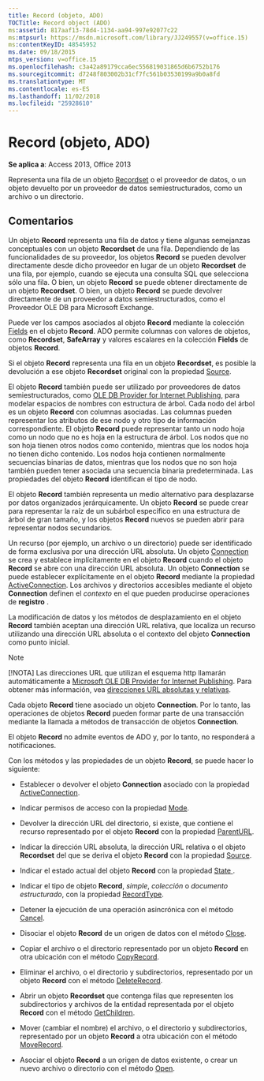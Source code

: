 ```yaml
---
title: Record (objeto, ADO)
TOCTitle: Record object (ADO)
ms:assetid: 817aaf13-78d4-1134-aa94-997e92077c22
ms:mtpsurl: https://msdn.microsoft.com/library/JJ249557(v=office.15)
ms:contentKeyID: 48545952
ms.date: 09/18/2015
mtps_version: v=office.15
ms.openlocfilehash: c3a42a89179cca6ec556819031865d6b6752b176
ms.sourcegitcommit: d7248f803002b31cf7fc561b03530199a9b0a8fd
ms.translationtype: MT
ms.contentlocale: es-ES
ms.lasthandoff: 11/02/2018
ms.locfileid: "25928610"
---
```

# <a name="record-object-ado"></a>Record (objeto, ADO)


**Se aplica a**: Access 2013, Office 2013

Representa una fila de un objeto [Recordset](recordset-object-ado.md) o el proveedor de datos, o un objeto devuelto por un proveedor de datos semiestructurados, como un archivo o un directorio.

## <a name="remarks"></a>Comentarios

Un objeto **Record** representa una fila de datos y tiene algunas semejanzas conceptuales con un objeto **Recordset** de una fila. Dependiendo de las funcionalidades de su proveedor, los objetos **Record** se pueden devolver directamente desde dicho proveedor en lugar de un objeto **Recordset** de una fila, por ejemplo, cuando se ejecuta una consulta SQL que selecciona sólo una fila. O bien, un objeto **Record** se puede obtener directamente de un objeto **Recordset**. O bien, un objeto **Record** se puede devolver directamente de un proveedor a datos semiestructurados, como el Proveedor OLE DB para Microsoft Exchange.

Puede ver los campos asociados al objeto **Record** mediante la colección [Fields](fields-collection-ado.md) en el objeto **Record**. ADO permite columnas con valores de objetos, como **Recordset**, **SafeArray** y valores escalares en la colección **Fields** de objetos **Record**.

Si el objeto **Record** representa una fila en un objeto **Recordset**, es posible la devolución a ese objeto **Recordset** original con la propiedad [Source](source-property-ado-record.md).

El objeto **Record** también puede ser utilizado por proveedores de datos semiestructurados, como [OLE DB Provider for Internet Publishing](microsoft-ole-db-provider-for-internet-publishing.md), para modelar espacios de nombres con estructura de árbol. Cada nodo del árbol es un objeto **Record** con columnas asociadas. Las columnas pueden representar los atributos de ese nodo y otro tipo de información correspondiente. El objeto **Record** puede representar tanto un nodo hoja como un nodo que no es hoja en la estructura de árbol. Los nodos que no son hoja tienen otros nodos como contenido, mientras que los nodos hoja no tienen dicho contenido. Los nodos hoja contienen normalmente secuencias binarias de datos, mientras que los nodos que no son hoja también pueden tener asociada una secuencia binaria predeterminada. Las propiedades del objeto **Record** identifican el tipo de nodo.

El objeto **Record** también representa un medio alternativo para desplazarse por datos organizados jerárquicamente. Un objeto **Record** se puede crear para representar la raíz de un subárbol específico en una estructura de árbol de gran tamaño, y los objetos **Record** nuevos se pueden abrir para representar nodos secundarios.

Un recurso (por ejemplo, un archivo o un directorio) puede ser identificado de forma exclusiva por una dirección URL absoluta. Un objeto [Connection](connection-object-ado.md) se crea y establece implícitamente en el objeto **Record** cuando el objeto **Record** se abre con una dirección URL absoluta. Un objeto **Connection** se puede establecer explícitamente en el objeto **Record** mediante la propiedad [ActiveConnection](activeconnection-property-ado.md). Los archivos y directorios accesibles mediante el objeto **Connection** definen el *contexto* en el que pueden producirse operaciones de **registro** .

La modificación de datos y los métodos de desplazamiento en el objeto **Record** también aceptan una dirección URL relativa, que localiza un recurso utilizando una dirección URL absoluta o el contexto del objeto **Connection** como punto inicial.

> [!NOTE]
> [!NOTA] Las direcciones URL que utilizan el esquema http llamarán automáticamente a [Microsoft OLE DB Provider for Internet Publishing](microsoft-ole-db-provider-for-internet-publishing.md). Para obtener más información, vea [direcciones URL absolutas y relativas](absolute-and-relative-urls.md).



Cada objeto **Record** tiene asociado un objeto **Connection**. Por lo tanto, las operaciones de objetos **Record** pueden formar parte de una transacción mediante la llamada a métodos de transacción de objetos **Connection**.

El objeto **Record** no admite eventos de ADO y, por lo tanto, no responderá a notificaciones.

Con los métodos y las propiedades de un objeto **Record**, se puede hacer lo siguiente:

  - Establecer o devolver el objeto **Connection** asociado con la propiedad [ActiveConnection](activeconnection-property-ado.md).

  - Indicar permisos de acceso con la propiedad [Mode](mode-property-ado.md).

  - Devolver la dirección URL del directorio, si existe, que contiene el recurso representado por el objeto **Record** con la propiedad [ParentURL](parenturl-property-ado.md).

  - Indicar la dirección URL absoluta, la dirección URL relativa o el objeto **Recordset** del que se deriva el objeto **Record** con la propiedad [Source](source-property-ado-record.md).

  - Indicar el estado actual del objeto **Record** con la propiedad [ State ](state-property-ado.md).

  - Indicar el tipo de objeto **Record**, *simple*, *colección* o *documento estructurado*, con la propiedad [RecordType](recordtype-property-ado.md).

  - Detener la ejecución de una operación asincrónica con el método [Cancel](cancel-method-ado.md).

  - Disociar el objeto **Record** de un origen de datos con el método [Close](close-method-ado.md).

  - Copiar el archivo o el directorio representado por un objeto **Record** en otra ubicación con el método [CopyRecord](copyrecord-method-ado.md).

  - Eliminar el archivo, o el directorio y subdirectorios, representado por un objeto **Record** con el método [DeleteRecord](deleterecord-method-ado.md).

  - Abrir un objeto **Recordset** que contenga filas que representen los subdirectorios y archivos de la entidad representada por el objeto **Record** con el método [GetChildren](getchildren-method-ado.md).

  - Mover (cambiar el nombre) el archivo, o el directorio y subdirectorios, representado por un objeto **Record** a otra ubicación con el método [MoveRecord](moverecord-method-ado.md).

  - Asociar el objeto **Record** a un origen de datos existente, o crear un nuevo archivo o directorio con el método [Open](open-method-ado-record.md).

